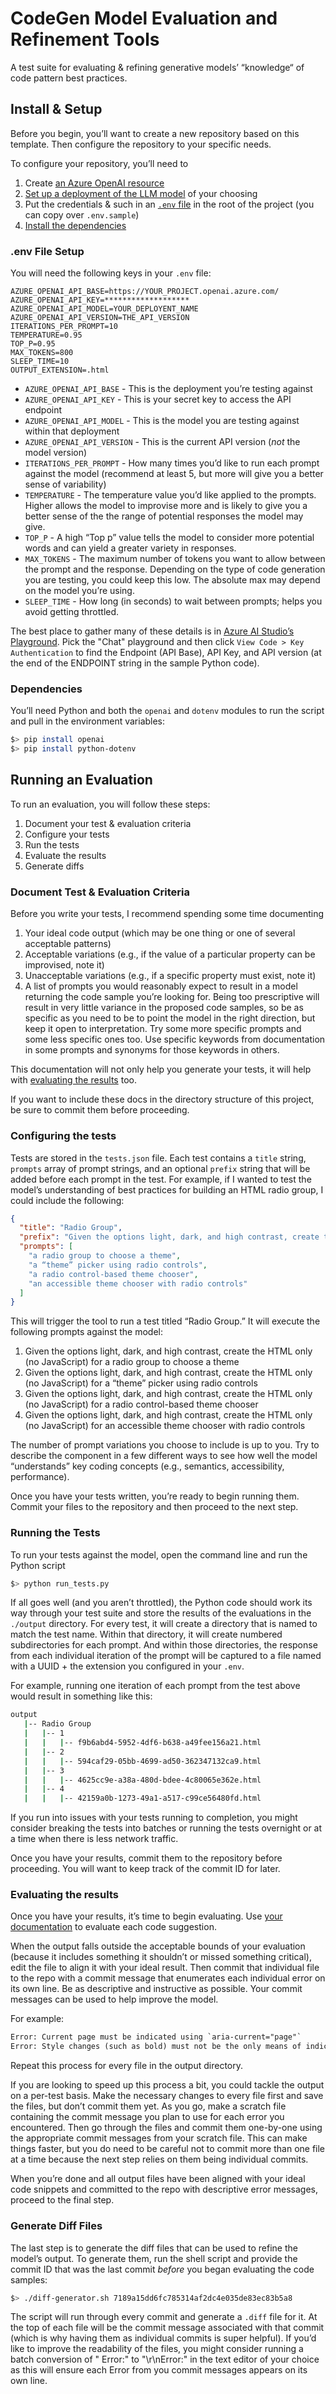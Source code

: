 # CodeGen Model Evaluation and Refinement Tools

A test suite for evaluating & refining generative models’ “knowledge“ of code pattern best practices.

## Install & Setup

Before you begin, you’ll want to create a new repository based on this template. Then configure the repository to your specific needs.

To configure your repository, you’ll need to

1. Create [an Azure OpenAI resource](https://portal.azure.com/#view/Microsoft_Azure_Marketplace/GalleryItemDetailsBladeNopdl/id/Microsoft.CognitiveServicesOpenAI/)
2. [Set up a deployment of the LLM model](https://oai.azure.com/) of your choosing
3. Put the credentials & such in an [`.env` file](#env-file-setup) in the root of the project (you can copy over `.env.sample`)
4. [Install the dependencies](#dependencies)

### .env File Setup

You will need the following keys in your `.env` file:

```env
AZURE_OPENAI_API_BASE=https://YOUR_PROJECT.openai.azure.com/
AZURE_OPENAI_API_KEY=*******************
AZURE_OPENAI_API_MODEL=YOUR_DEPLOYENT_NAME
AZURE_OPENAI_API_VERSION=THE_API_VERSION
ITERATIONS_PER_PROMPT=10
TEMPERATURE=0.95
TOP_P=0.95
MAX_TOKENS=800
SLEEP_TIME=10
OUTPUT_EXTENSION=.html
```

* `AZURE_OPENAI_API_BASE` - This is the deployment you’re testing against
* `AZURE_OPENAI_API_KEY` - This is your secret key to access the API endpoint
* `AZURE_OPENAI_API_MODEL` - This is the model you are testing against within that deployment
* `AZURE_OPENAI_API_VERSION` - This is the current API version (_not_ the model version)
* `ITERATIONS_PER_PROMPT` - How many times you’d like to run each prompt against the model (recommend at least 5, but more will give you a better sense of variability)
* `TEMPERATURE` - The temperature value you’d like applied to the prompts. Higher allows the model to improvise more and is likely to give you a better sense of the the range of potential responses the model may give.
* `TOP_P` - A high “Top p” value tells the model to consider more potential words and can yield a greater variety in responses.
* `MAX_TOKENS` - The maximum number of tokens you want to allow between the prompt and the response. Depending on the type of code generation you are testing, you could keep this low. The absolute max may depend on the model you’re using.
* `SLEEP_TIME` - How long (in seconds) to wait between prompts; helps you avoid getting throttled.

The best place to gather many of these details is in [Azure AI Studio’s Playground](https://oai.azure.com/portal/playground). Pick the "Chat" playground and then click `View Code > Key Authentication` to find the Endpoint (API Base), API Key, and API version (at the end of the ENDPOINT string in the sample Python code).

### Dependencies

You’ll need Python and both the `openai` and `dotenv` modules to run the script and pull in the environment variables:

```bash
$> pip install openai
$> pip install python-dotenv
```

## Running an Evaluation

To run an evaluation, you will follow these steps:

1. Document your test & evaluation criteria
1. Configure your tests
1. Run the tests
1. Evaluate the results
1. Generate diffs

### Document Test & Evaluation Criteria

Before you write your tests, I recommend spending some time documenting

1. Your ideal code output (which may be one thing or one of several acceptable patterns)
1. Acceptable variations (e.g., if the value of a particular property can be improvised, note it)
1. Unacceptable variations (e.g., if a specific property must exist, note it)
1. A list of prompts you would reasonably expect to result in a model returning the code sample you’re looking for. Being too prescriptive will result in very little variance in the proposed code samples, so be as specific as you need to be to point the model in the right direction, but keep it open to interpretation. Try some more specific prompts and some less specific ones too. Use specific keywords from documentation in some prompts and synonyms for those keywords in others.

This documentation will not only help you generate your tests, it will help with [evaluating the results](#evaluating-the-results) too.

 If you want to include these docs in the directory structure of this project, be sure to commit them before proceeding.

### Configuring the tests

Tests are stored in the `tests.json` file. Each test contains a `title` string, `prompts` array of prompt strings, and an optional `prefix` string that will be added before each prompt in the test. For example, if I wanted to test the model’s understanding of best practices for building an HTML radio group, I could include the following:

```json
{
  "title": "Radio Group",
  "prefix": "Given the options light, dark, and high contrast, create the HTML only (no JavaScript) for",
  "prompts": [
    "a radio group to choose a theme",
    "a “theme” picker using radio controls",
    "a radio control-based theme chooser",
    "an accessible theme chooser with radio controls"
  ]
}
```

This will trigger the tool to run a test titled “Radio Group.” It will execute the following prompts against the model:

1. Given the options light, dark, and high contrast, create the HTML only (no JavaScript) for a radio group to choose a theme
1. Given the options light, dark, and high contrast, create the HTML only (no JavaScript) for a “theme” picker using radio controls
1. Given the options light, dark, and high contrast, create the HTML only (no JavaScript) for a radio control-based theme chooser
1. Given the options light, dark, and high contrast, create the HTML only (no JavaScript) for an accessible theme chooser with radio controls

The number of prompt variations you choose to include is up to you. Try to describe the component in a few different ways to see how well the model “understands” key coding concepts (e.g., semantics, accessibility, performance).

Once you have your tests written, you’re ready to begin running them. Commit your files to the repository and then proceed to the next step.

### Running the Tests

To run your tests against the model, open the command line and run the Python script

```bash
$> python run_tests.py
```

If all goes well (and you aren’t throttled), the Python code should work its way through your test suite and store the results of the evaluations in the `./output` directory. For every test, it will create a directory that is named to match the test name. Within that directory, it will create numbered subdirectories for each prompt. And within those directories, the response from each individual iteration of the prompt will be captured to a file named with a UUID + the extension you configured in your `.env`. 

For example, running one iteration of each prompt from the test above would result in something like this:

```bash
output
   |-- Radio Group
   |   |-- 1
   |   |   |-- f9b6abd4-5952-4df6-b638-a49fee156a21.html
   |   |-- 2
   |   |   |-- 594caf29-05bb-4699-ad50-362347132ca9.html
   |   |-- 3
   |   |   |-- 4625cc9e-a38a-480d-bdee-4c80065e362e.html
   |   |-- 4
   |   |   |-- 42159a0b-1273-49a1-a517-c99ce56480fd.html
```

If you run into issues with your tests running to completion, you might consider breaking the tests into batches or running the tests overnight or at a time when there is less network traffic.

Once you have your results, commit them to the repository before proceeding. You will want to keep track of the commit ID for later.

### Evaluating the results

Once you have your results, it’s time to begin evaluating. Use [your documentation](#document-test--evaluation-criteria) to evaluate each code suggestion. 

When the output falls outside the acceptable bounds of your evaluation (because it includes something it shouldn’t or missed something critical), edit the file to align it with your ideal result. Then commit that individual file to the repo with a commit message that enumerates each individual error on its own line. Be as descriptive and instructive as possible. Your commit messages can be used to help improve the model.

For example:

```txt
Error: Current page must be indicated using `aria-current="page"`
Error: Style changes (such as bold) must not be the only means of indicating a link is the current page
```

Repeat this process for every file in the output directory.

If you are looking to speed up this process a bit, you could tackle the output on a per-test basis. Make the necessary changes to every file first and save the files, but don’t commit them yet. As you go, make a scratch file containing the commit message you plan to use for each error you encountered. Then go through the files and commit them one-by-one using the appropriate commit messages from your scratch file. This can make things faster, but you do need to be careful not to commit more than one file at a time because the next step relies on them being individual commits.

When you’re done and all output files have been aligned with your ideal code snippets and committed to the repo with descriptive error messages, proceed to the final step.

### Generate Diff Files

The last step is to generate the diff files that can be used to refine the model’s output. To generate them, run the shell script and provide the commit ID that was the last commit _before_ you began evaluating the code samples:

```bash
$> ./diff-generator.sh 7189a15dd6fc785314af2dc4e035de83ec83b5a8
```

The script will run through every commit and generate a `.diff` file for it. At the top of each file will be the commit message associated with that commit (which is why having them as individual commits is super helpful). If you’d like to improve the readability of the files, you might consider running a batch conversion of " Error:" to "\r\nError:" in the text editor of your choice as this will ensure each Error from you commit messages appears on its own line.
